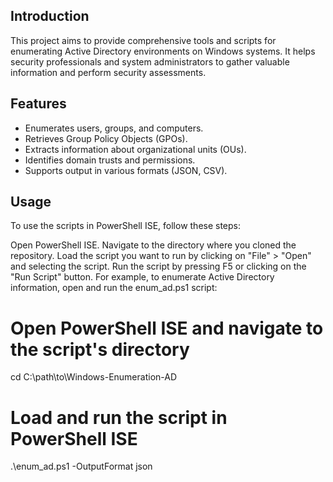 ## Introduction
This project aims to provide comprehensive tools and scripts for enumerating Active Directory environments on Windows systems. It helps security professionals and system administrators to gather valuable information and perform security assessments.

## Features
- Enumerates users, groups, and computers.
- Retrieves Group Policy Objects (GPOs).
- Extracts information about organizational units (OUs).
- Identifies domain trusts and permissions.
- Supports output in various formats (JSON, CSV).

## Usage
To use the scripts in PowerShell ISE, follow these steps:

Open PowerShell ISE.
Navigate to the directory where you cloned the repository.
Load the script you want to run by clicking on "File" > "Open" and selecting the script.
Run the script by pressing F5 or clicking on the "Run Script" button.
For example, to enumerate Active Directory information, open and run the enum_ad.ps1 script:

# Open PowerShell ISE and navigate to the script's directory
cd C:\path\to\Windows-Enumeration-AD

# Load and run the script in PowerShell ISE
.\enum_ad.ps1 -OutputFormat json
